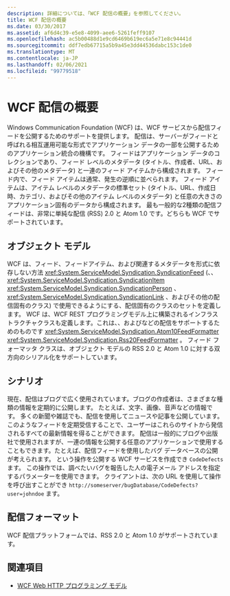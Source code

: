 ```yaml
---
description: 詳細については、「WCF 配信の概要」を参照してください。
title: WCF 配信の概要
ms.date: 03/30/2017
ms.assetid: af6d4c39-e5e8-4099-aee6-5261feff9107
ms.openlocfilehash: ac5b00488d1e9cd6469b619ec6a5e71e8c94441d
ms.sourcegitcommit: ddf7edb67715a5b9a45e3dd44536dabc153c1de0
ms.translationtype: MT
ms.contentlocale: ja-JP
ms.lasthandoff: 02/06/2021
ms.locfileid: "99779518"
---
```

# <a name="wcf-syndication-overview"></a>WCF 配信の概要

Windows Communication Foundation (WCF) は、WCF サービスから配信フィードを公開するためのサポートを提供します。 配信は、サーバーがフィードと呼ばれる相互運用可能な形式でアプリケーション データの一部を公開するためのアプリケーション統合の機構です。 フィードはアプリケーション データのコレクションであり、フィード レベルのメタデータ (タイトル、作成者、URL、およびその他のメタデータ) と一連のフィード アイテムから構成されます。 フィード内で、フィード アイテムは通常、発生の逆順に並べられます。 フィード アイテムは、アイテム レベルのメタデータの標準セット (タイトル、URL、作成日時、カテゴリ、およびその他のアイテム レベルのメタデータ) と任意の大きさのアプリケーション固有のデータから構成されます。 最も一般的な2種類の配信フィードは、非常に単純な配信 (RSS) 2.0 と Atom 1.0 です。どちらも WCF でサポートされています。  
  
## <a name="object-model"></a>オブジェクト モデル  

 WCF は、フィード、フィードアイテム、および関連するメタデータを形式に依存しない方法 <xref:System.ServiceModel.Syndication.SyndicationFeed> (、、 <xref:System.ServiceModel.Syndication.SyndicationItem> <xref:System.ServiceModel.Syndication.SyndicationPerson> 、 <xref:System.ServiceModel.Syndication.SyndicationLink> 、およびその他の配信固有のクラス) で使用できるようにする、配信固有のクラスのセットを定義します。 WCF は、WCF REST プログラミングモデル上に構築されるインフラストラクチャクラスも定義します。これは、、およびなどの配信をサポートするためのものです <xref:System.ServiceModel.Syndication.Atom10FeedFormatter>  <xref:System.ServiceModel.Syndication.Rss20FeedFormatter> 。 フィード フォーマッタ クラスは、オブジェクト モデルの RSS 2.0 と Atom 1.0 に対する双方向のシリアル化をサポートしています。  
  
## <a name="scenarios"></a>シナリオ  

 現在、配信はブログで広く使用されています。ブログの作成者は、さまざまな種類の情報を定期的に公開します。 たとえば、文字、画像、音声などの情報です。 多くの新聞や雑誌でも、配信を使用してニュースや記事を公開しています。 このようなフィードを定期受信することで、ユーザーはこれらのサイトから発信されるすべての最新情報を得ることができます。 配信は一般的にブログや出版社で使用されますが、一連の情報を公開する任意のアプリケーションで使用することもできます。たとえば、配信フィードを使用したバグ データベースの公開が考えられます。 という操作を公開する WCF サービスを作成でき `CodeDefects` ます。 この操作では、調べたいバグを報告した人の電子メール アドレスを指定するパラメーターを使用できます。 クライアントは、次の URL を使用して操作を呼び出すことができ `http://someserver/bugDatabase/CodeDefects?user=johndoe` ます。  
  
## <a name="syndication-formats"></a>配信フォーマット  

 WCF 配信プラットフォームでは、RSS 2.0 と Atom 1.0 がサポートされています。  
  
## <a name="see-also"></a>関連項目

- [WCF Web HTTP プログラミング モデル](wcf-web-http-programming-model.md)

